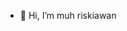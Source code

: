 - 👋 Hi, I’m muh riskiawan

<!---
mriskiawan/mriskiawan is a ✨ special ✨ repository because its `README.md` (this file) appears on your GitHub profile.
You can click the Preview link to take a look at your changes.
--->
